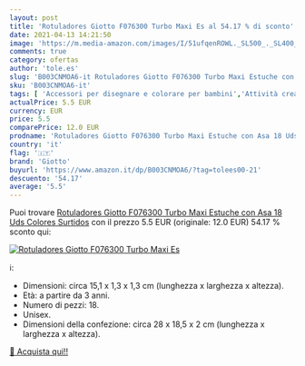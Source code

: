 ```yaml
---
layout: post
title: 'Rotuladores Giotto F076300 Turbo Maxi Es al 54.17 % di sconto'
date: 2021-04-13 14:21:50
image: 'https://m.media-amazon.com/images/I/51ufqenROWL._SL500_._SL400_.jpg'
comments: true
category: ofertas
author: 'tole.es'
slug: 'B003CNMOA6-it Rotuladores Giotto F076300 Turbo Maxi Estuche con Asa 18...'
sku: 'B003CNMOA6-it'
tags: [ 'Accessori per disegnare e colorare per bambini','Attività creative','Giochi e giocattoli','Pennarelli per bambini','giotto', ]
actualPrice: 5.5 EUR
currency: EUR
price: 5.5
comparePrice: 12.0 EUR
prodname: 'Rotuladores Giotto F076300 Turbo Maxi Estuche con Asa 18 Uds  Colores Surtidos'
country: 'it'
flag: '🇮🇹'
brand: 'Giotto'
buyurl: 'https://www.amazon.it/dp/B003CNMOA6/?tag=tolees00-21'
descuento: '54.17'
average: '5.5'
---
```


Puoi trovare [Rotuladores Giotto F076300 Turbo Maxi Estuche con Asa 18 Uds  Colores Surtidos](https://www.amazon.it/dp/B003CNMOA6/?tag=tolees00-21) con il prezzo 5.5 EUR (originale: 12.0 EUR) 54.17 % sconto qui:

[![Rotuladores Giotto F076300 Turbo Maxi Es](https://m.media-amazon.com/images/I/51ufqenROWL._SL500_._SL400_.jpg)](https://www.amazon.it/dp/B003CNMOA6/?tag=tolees00-21)

ℹ️:

- Dimensioni: circa 15,1 x 1,3 x 1,3 cm (lunghezza x larghezza x altezza).
- Età: a partire da 3 anni.
- Numero di pezzi: 18.
- Unisex.
- Dimensioni della confezione: circa 28 x 18,5 x 2 cm (lunghezza x larghezza x altezza).

[🛒 Acquista qui!!](https://www.amazon.it/dp/B003CNMOA6/?tag=tolees00-21)
